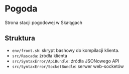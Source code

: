 # Pogoda
Strona stacji pogodowej w Skałągach

## Struktura
- `env/front.sh`: skrypt bashowy do kompilacji klienta.
- `src/Rascada`: źródła klienta
- `src/SyntaxError/ApiBundle`: źródła JSONowego API
- `src/SyntaxError/SocketBundle`: serwer web-socketów

